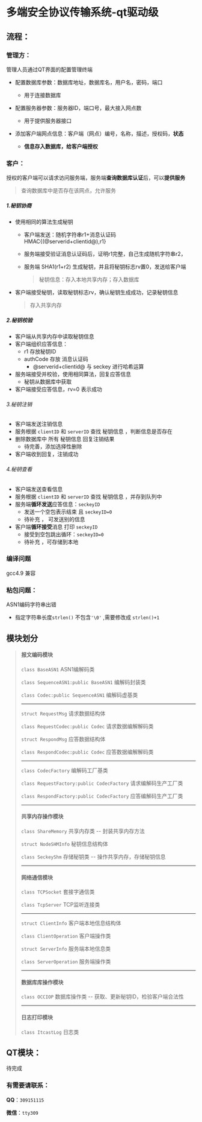 # 多端安全协议传输系统-qt驱动级

## 流程：

### 管理方：

管理人员通过QT界面的配置管理终端

- 配置数据库参数：数据库地址，数据库名，用户名，密码，端口
  - 用于连接数据库
- 配置服务器参数：服务器ID，端口号，最大接入网点数
  - 用于提供服务器接口

- 添加客户端网点信息：客户端（网点）编号，名称，描述，授权码，**状态**
  - **信息存入数据库，给客户端授权**



### 客户：

授权的客户端可以请求访问服务端，服务端**查询数据库认证**后，可以**提供服务**

> 查询数据库中是否存在该网点，允许服务

##### 1.秘钥协商

- 使用相同的算法生成秘钥

  - 客户端发送：随机字符串r1+消息认证码HMAC{(@serverid+clientid@),r1}

  - 服务端接受验证消息认证码后，证明r1完整，自己生成随机字符串r2，

  - 服务端 SHA1(r1+r2) 生成秘钥，并且将秘钥标志rv置0，发送给客户端

    >  秘钥信息：存入本地共享内存；存入数据库

- 客户端接受秘钥，读取秘钥标志rv，确认秘钥生成成功，记录秘钥信息

  > 存入共享内存

##### 2.秘钥校验

- 客户端从共享内存中读取秘钥信息
- 客户端组织应答信息：
  - r1 存放秘钥ID
  - authCode 存放 消息认证码
    - @serverid+clientid@ 与 seckey 进行哈希运算
- 服务端接受并校验，使用相同算法，回复应答信息
  - 秘钥从数据库中获取
- 客户端接受应答信息，rv=0 表示成功

###### 3.秘钥注销

- 客户端发送注销信息
- 服务根据 `clientID` 和 `serverID` 查找 秘钥信息 ，判断信息是否存在
- 删除数据库中 所有 秘钥信息  回复注销结果
  - 待完善，添加选择性删除
- 客户端收到回复，注销成功

###### 4.秘钥查看

- 客户端发送查看信息
- 服务根据 `clientID` 和 `serverID` 查找 秘钥信息 ，并存到队列中
- 服务端**循环发送**应答信息：`seckeyID`
  - 发送一个空包表示结束 且 `seckeyID=0`
  - 待补充 ， 可发送别的信息
- 客户端**循环接受**消息 打印 `seckeyID`
  - 接受到空包跳出循环：`seckeyID=0`
  - 待补充  ，可存储到本地
### 编译问题

gcc4.9 兼容

### 粘包问题：

ASN1编码字符串出错

- 指定字符串长度`strlen()` 不包含`'\0'` ,需要修改成 `strlen()+1`

## 模块划分

> #### 报文编码模块
>
> `class BaseASN1`												ASN1编解码类
>
> `class SequenceASN1:public BaseASN1`	  编解码封装类
>
> `class Codec:public SequenceASN1`			 编解码虚基类
>
> ------
>
> `struct RequestMsg`									请求数据结构体
>
> `class RequestCodec:public Codec`  	 请求数据编解解码类
>
> `struct RespondMsg`									应答数据结构体
>
> `class RespondCodec:public Codec`	   应答数据编解解码类 
>
> ------
>
> `class CodecFactory`											    	编解码工厂基类
>
> `class RequestFactory:public CodecFactory`	  请求编解码生产工厂类
>
> `class RespondFactory:public CodecFactory`	  应答编解码生产工厂类
>
> ------
>
> #### 共享内存操作模块
>
> `class ShareMemory`			共享内存类 -- 封装共享内存方法
>
> `struct NodeSHMInfo`		  秘钥信息结构体
>
> `class SeckeyShm`				存储秘钥类 -- 操作共享内存，存储秘钥信息
>
> ------
>
> #### 网络通信模块
>
> `class TCPSocket`			套接字通信类
>
> `class TcpServer`			TCP监听连接类
>
> ------
>
> `struct ClientInfo`				客户端本地信息结构体
>
> `class ClientOperation`		客户端操作类
>
> `struct ServerInfo`				服务端本地信息类
>
> `class ServerOperation`		服务端操作类
>
> ------
>
> #### 数据库库操作模块
>
> `class OCCIOP`			数据库操作类  -- 获取、更新秘钥ID，检验客户端合法性
>
> ------
>
> #### 日志打印模块
>
> `class ItcastLog`			日志类

## QT模块：

待完成


### 有需要请联系：

**QQ**：`309151115`

**微信**：`tty309`

